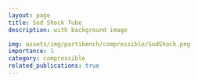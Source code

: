 ```yaml
---
layout: page
title: Sod Shock Tube
description: with background image

img: assets/img/partibench/compressible/SodShock.png
importance: 1
category: compressible
related_publications: true
---
```


